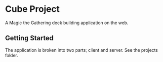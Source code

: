 # Cube Project

A Magic the Gathering deck building application on the web.

## Getting Started

The application is broken into two parts; client and server. See the projects folder.
